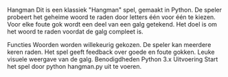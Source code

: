 Hangman
Dit is een klassiek "Hangman" spel, gemaakt in Python. De speler probeert het geheime woord te raden door letters één voor één te kiezen. Voor elke foute gok wordt een deel van een galg getekend. Het doel is om het woord te raden voordat de galg compleet is.

Functies
Woorden worden willekeurig gekozen.
De speler kan meerdere keren raden.
Het spel geeft feedback over goede en foute gokken.
Leuke visuele weergave van de galg.
Benodigdheden
Python 3.x
Uitvoering
Start het spel door python hangman.py uit te voeren.
